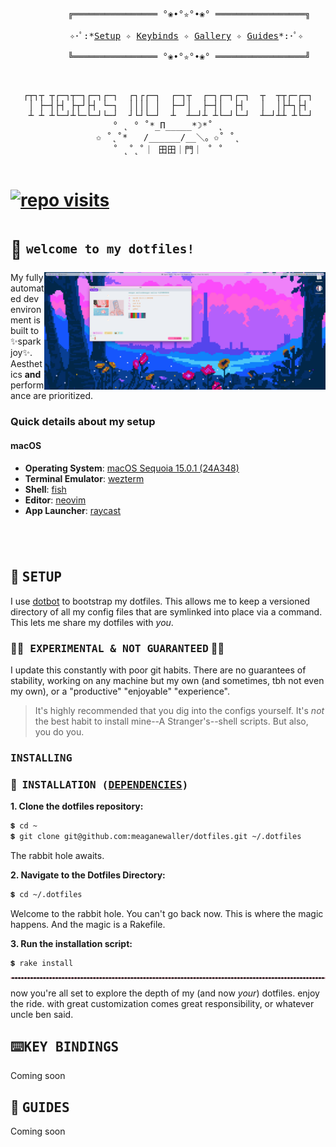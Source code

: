 <div align="justify">
    <div align="center">
        <pre align="center">
        ╔════════════════ °❀•°✮°•❀° ═════════════════╗<br>
        ✧･ﾟ:*<a href="#-setup">Setup</a> ✧ <a href="#%EF%B8%8Fkey-bindings">Keybinds</a> ✧ <a href="https://github.com/meaganewaller/dotfiles/wiki/Gallery">Gallery</a> ✧ <a href="#-guides">Guides</a>*:･ﾟ✧ <br>
        ╚════════════════ °❀•°✮°•❀° ═════════════════╝
        </pre>
    </div>
</div>

<pre align="center">

┌┬┐┬ ┬┌─┐┬─┐┌─┐┌─┐  ┌┐┌┌─┐  ┌─┐┬  ┌─┐┌─┐┌─┐  ┬  ┬┬┌─┌─┐
│ ├─┤├┤ ├┬┘├┤ └─┐  ││││ │  ├─┘│  ├─┤│  ├┤   │  │├┴┐├┤
 ┴ ┴ ┴└─┘┴└─└─┘└─┘  ┘└┘└─┘  ┴  ┴─┘┴ ┴└─┘└─┘  ┴─┘┴┴ ┴└─┘
° ˛ ° ˚*_Π_____*☽*˚ ˛
✩ ˚˛˚*   /______/__＼。✩˚ ˚˛
˚ ˛˚˛˚｜ 田田｜門｜ ˚ ˚

</pre>

# [![repo visits](https://badges.pufler.dev/visits/meaganewaller/dotfiles?style=flat-square&label=&color=000000&logo=github&logoColor=white&labelColor=000000)](#)

</div>

# 🌷 <sup><sub><samp> welcome to my dotfiles! </samp></sub></sup>

<img style="z-index: 100;" alt="Screenshot of my desktop in lightmode" align="right" width="450px" height="188px" src="meta/assets/lightmode.png"/>

My fully automated dev environment is built to ✨spark joy✨. Aesthetics **and** performance are prioritized.

### Quick details about my setup

#### macOS

- **Operating System**: [macOS Sequoia 15.0.1 (24A348)](https://apple.com/macos/macos-sequoia/)
- **Terminal Emulator**: [wezterm](https://wezfurlong.org/wezterm/index.html)
- **Shell**: [fish](https://fishshell.com/)
- **Editor**: [neovim](https://neovim.io/)
- **App Launcher**: [raycast](https://raycast.com)

</div>

<h1>
  <a href="#---------1">
    <img alt="" align="right" src="https://img.shields.io/github/commit-activity/m/meaganewaller/dotfiles/main?style=flat-square&label=&color=000000&logo=gitbook&logoColor=white&labelColor=000000"/>
  </a>
</h1>

<br />

## 🌱 <samp>SETUP</samp>

I use [dotbot](https://github.com/anishathalye/dotbot) to bootstrap my dotfiles. This allows me to keep a versioned
directory of all my config files that are symlinked into place via a command. This lets me share my dotfiles with _you_.

### 🧪🔬<samp> EXPERIMENTAL & NOT GUARANTEED</samp> 💁‍♀️

I update this constantly with poor git habits. There are no guarantees of stability, working on any machine but my own (and sometimes, tbh not even my own), or a "productive" "enjoyable" "experience".

> It's highly recommended that you dig into the configs yourself. It's _not_ the best habit to install mine--A Stranger's--shell scripts. But also, you do you.

### <samp>INSTALLING</samp>
### :blossom: ‎ <samp>INSTALLATION ([DEPENDENCIES](./REPOLOGY.md))</samp>

**1. Clone the dotfiles repository:**

```sh
💲 cd ~
💲 git clone git@github.com:meaganewaller/dotfiles.git ~/.dotfiles
```

The rabbit hole awaits.

**2. Navigate to the Dotfiles Directory:**

```sh
💲 cd ~/.dotfiles
```


Welcome to the rabbit hole. You can't go back now. This is where the magic happens. And the magic is a Rakefile.

**3. Run the installation script:**

```sh
💲 rake install
```

<hr style="border:1px dashed pink" />

now you're all set to explore the depth of my (and now _your_) dotfiles. enjoy the ride. with great customization comes
great responsibility, or whatever uncle ben said.

</div>

## ⌨️<samp>KEY BINDINGS</samp>
Coming soon

## 🧭 <samp>GUIDES</samp>
Coming soon
